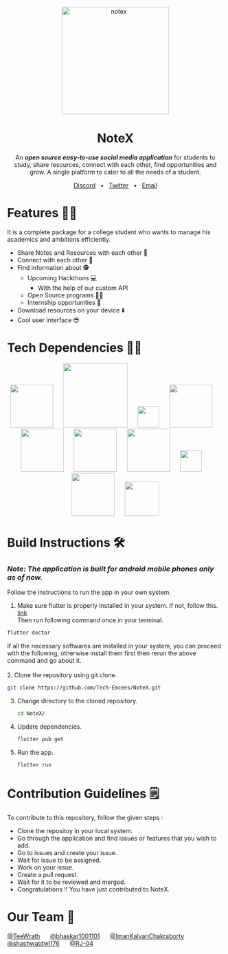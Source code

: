 <br><br>
<div align="center">
 <img width="250" alt="notex" src="https://github.com/The-NoteX/NoteX/assets/117584718/c12f52ad-f789-4c35-a310-f42295d75864">

# NoteX 
An ***open source easy-to-use social media application*** for students to study, share resources, connect with each other, find opportunities and grow. A single platform to cater to all the needs of a student.
<div align="center">
 <a href="https://discord.gg/3cSBU6YZYy">Discord</a>
 <span>&nbsp;&nbsp;•&nbsp;&nbsp;</span>
 <a href="https://twitter.com/Note_X_">Twitter</a>
 <span>&nbsp;&nbsp;•&nbsp;&nbsp;</span>
 <a href="mailto:notexx176@gmail.com">Email</a>
</div>
</div>

# Features 🦸‍♂️

It is a complete package for a college student who wants to manage his academics and ambitions efficiently.
 - Share Notes and Resources with each other 📖
 - Connect with each other 🤝
 - Find information about 🕵️
   - Upcoming Hackthons 💻
     - With the help of our custom API
   - Open Source programs 👨‍💻
   - Internship opportunities 💸
 - Download resources on your device ⬇️
 - Cool user interface 😎

# Tech Dependencies 👨‍💻
<div align="center">
<img width="100" src="https://github.com/The-NoteX/NoteX/assets/117584718/fd2377f1-8008-4c21-bdd8-ced63e9ce02e">
 <span>&nbsp;&nbsp;&nbsp;&nbsp;</span>
<img width="150" src="https://firebase.google.com/static/downloads/brand-guidelines/PNG/logo-built_knockout.png">
 <span>&nbsp;&nbsp;&nbsp;&nbsp;</span>
<img width="50" src="https://github.com/The-NoteX/NoteX/assets/117584718/23c6ec54-f481-4d95-a57f-8b0b909215e1">
 <span>&nbsp;&nbsp;&nbsp;&nbsp;</span>
<img width="100" src="https://miro.medium.com/v2/resize:fit:1200/1*L6Eaowb7nHrLSiH41Tp4sA.png">
 <span>&nbsp;&nbsp;&nbsp;&nbsp;</span>
<img width="100" src="https://www.python.org/static/community_logos/python-logo-master-v3-TM-flattened.png">
 <span>&nbsp;&nbsp;&nbsp;&nbsp;</span>
<img width="100" src="https://upload.wikimedia.org/wikipedia/commons/thumb/9/9f/Selenium_logo.svg/2560px-Selenium_logo.svg.png">
 <span>&nbsp;&nbsp;&nbsp;&nbsp;</span>
<img width="100" src="https://github.com/The-NoteX/NoteX/assets/117584718/9a169ee8-23d0-48e2-abee-e87a2ba170c0">
 <span>&nbsp;&nbsp;&nbsp;&nbsp;</span>
<img width="50" src="https://encrypted-tbn0.gstatic.com/images?q=tbn:ANd9GcSje5L1vWw0g0KM_eYdiS6lpUZu3j6Fhy9Uhw&usqp=CAU">
 <span>&nbsp;&nbsp;&nbsp;&nbsp;</span>
<img width="100" src="https://www.pngkit.com/png/detail/206-2063294_the-postman-logo-is-available-in-png-svg.png">
 <span>&nbsp;&nbsp;&nbsp;&nbsp;</span>
<img width="80" src="https://logodownload.org/wp-content/uploads/2022/12/figma-logo-0.png">
</div>

# Build Instructions 🛠️


### ***Note: The application is built for android mobile phones only as of now.*** <br>
Follow the instructions to run the app in your own system.

1. Make sure flutter is properly installed in your system. If not, follow this. [link](https://docs.flutter.dev/get-started/install?gclid=CjwKCAiAjfyqBhAsEiwA-UdzJPDOcXFR30TuY-TVwM19SHi-ihNRtcdnR9xNdyLFC7E8z8I1pPHfnRoCIygQAvD_BwE&gclsrc=aw.ds)
   <br> Then run following command once in your terminal.
```sh
flutter doctor
```
If all the necessary softwares are installed in your system, you can proceed with the following, otherwise install them first then rerun the above command and go about it. <br><br>
2. Clone the repository using git clone. <br>
```sh
git clone https://github.com/Tech-Emcees/NoteX.git
```
3. Change directory to the cloned repository. <br>
   ```sh
   cd NoteX/
   ```
4. Update dependencies. <br>
   ```sh
   flutter pub get
   ```
5. Run the app. <br>
   ```sh
   flutter run
   ```

# Contribution Guidelines 🗒️
To contribute to this repository, follow the given steps :
- Clone the repositoy in your local system.
- Go through the application and find issues or features that you wish to add.
- Go to issues and create your issue.
- Wait for issue to be assigned.
- Work on your issue.
- Create a pull request.
- Wait for it to be reviewed and merged.
- Congratulations !! You have just contributed to NoteX.

# Our Team 🚀
<a href="https://github.com/TeeWrath">@TeeWrath</a>
<span>&nbsp;&nbsp;&nbsp;&nbsp;</span>
<a href="https://github.com/bhaskar1001101">@bhaskar1001101</a>
<span>&nbsp;&nbsp;&nbsp;&nbsp;</span>
<a href="https://github.com/ImanKalyanChakraborty">@ImanKalyanChakraborty</a>
<span>&nbsp;&nbsp;&nbsp;&nbsp;</span>
<a href="https://github.com/shashwatdwi176">@shashwatdwi176</a>
<span>&nbsp;&nbsp;&nbsp;&nbsp;</span>
<a href="https://github.com/RJ-04">@RJ-04</a>
